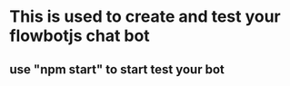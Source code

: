 # This is used to create and test your flowbotjs chat bot

## use "npm start" to start test your bot